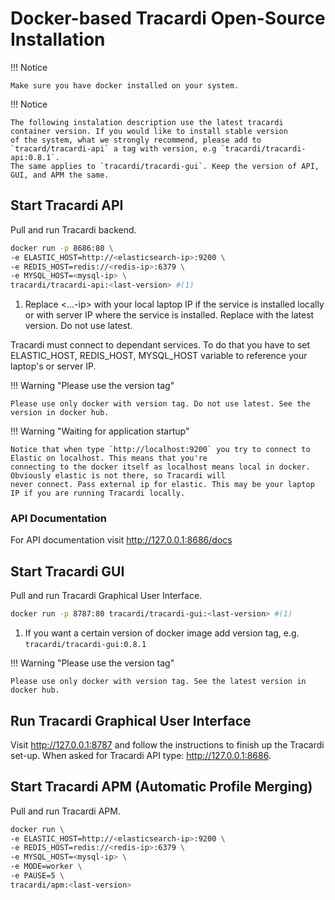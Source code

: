 # Docker-based Tracardi Open-Source Installation

!!! Notice

    Make sure you have docker installed on your system.

!!! Notice

    The following instalation description use the latest tracardi container version. If you would like to install stable version 
    of the system, what we strongly recommend, please add to `tracard/tracardi-api` a tag with version, e.g `tracardi/tracardi-api:0.8.1`. 
    The same applies to `tracardi/tracardi-gui`. Keep the version of API, GUI, and APM the same. 

## Start Tracardi API

Pull and run Tracardi backend.

```bash
docker run -p 8686:80 \
-e ELASTIC_HOST=http://<elasticsearch-ip>:9200 \
-e REDIS_HOST=redis://<redis-ip>:6379 \
-e MYSQL_HOST=<mysql-ip> \
tracardi/tracardi-api:<last-version> #(1)
```

1. Replace <...-ip> with your local laptop IP if the service is installed locally or with server IP where the service is installed. Replace <last-version> with the latest version. Do not use latest.

Tracardi must connect to dependant services. To do that you have to set ELASTIC_HOST, REDIS_HOST, MYSQL_HOST variable to reference your laptop's or
server IP.

!!! Warning "Please use the version tag"

    Please use only docker with version tag. Do not use latest. See the version in docker hub. 


!!! Warning "Waiting for application startup"

    Notice that when type `http://localhost:9200` you try to connect to Elastic on localhost. This means that you're
    connecting to the docker itself as localhost means local in docker. Obviously elastic is not there, so Tracardi will
    never connect. Pass external ip for elastic. This may be your laptop IP if you are running Tracardi locally.

### API Documentation

For API documentation visit http://127.0.0.1:8686/docs

## Start Tracardi GUI

Pull and run Tracardi Graphical User Interface.

```bash
docker run -p 8787:80 tracardi/tracardi-gui:<last-version> #(1)
```

1. If you want a certain version of docker image add version tag, e.g. `tracardi/tracardi-gui:0.8.1`

!!! Warning "Please use the version tag"

    Please use only docker with version tag. See the latest version in docker hub. 

## Run Tracardi Graphical User Interface

Visit http://127.0.0.1:8787 and follow the instructions to finish up the Tracardi set-up. 
When asked for Tracardi API type: http://127.0.0.1:8686. 


## Start Tracardi APM (Automatic Profile Merging)

Pull and run Tracardi APM.

```bash
docker run \
-e ELASTIC_HOST=http://<elasticsearch-ip>:9200 \
-e REDIS_HOST=redis://<redis-ip>:6379 \
-e MYSQL_HOST=<mysql-ip> \
-e MODE=worker \
-e PAUSE=5 \
tracardi/apm:<last-version>
```